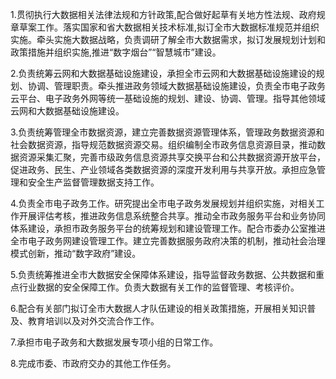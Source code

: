 1.贯彻执行大数据相关法律法规和方针政策,配合做好起草有关地方性法规、政府规章草案工作。落实国家和省大数据相关技术标准,拟订全市大数据标准规范并组织实施。牵头实施大数据战略，负责调研了解全市大数据需求，拟订发展规划计划和政策措施并组织实施,推进“数字烟台”“智慧城市”建设。

2.负责统筹云网和大数据基础设施建设，承担全市云网和大数据基础设施建设的规划、协调、管理职责。牵头推进政务领域大数据基础设施建设，负责全市电子政务云平台、电子政务外网等统一基础设施的规划、建设、协调、管理。指导其他领域云网和大数据基础设施建设。

3.负责统筹管理全市数据资源，建立完善数据资源管理体系，管理政务数据资源和社会数据资源，指导规范数据资源交易。组织编制全市政务信息资源目录，推动数据资源采集汇聚，完善市级政务信息资源共享交换平台和公共数据资源开放平台，促进政务、民生、产业领域各类数据资源的深度开发利用与共享开放。承担应急管理和安全生产监督管理数据支持工作。

4.负责全市电子政务工作。研究提出全市电子政务发展规划并组织实施，对相关工作开展评估考核，推进政务信息系统整合共享。推动全市政务服务平台和业务协同体系建设，承担市政务服务平台的统筹规划和建设管理工作。配合市委办公室推进全市电子政务网建设管理工作。建立完善数据服务政府决策的机制，推动社会治理模式创新，推动“数字政府”建设。

5.负责统筹推进全市大数据安全保障体系建设，指导监督政务数据、公共数据和重点行业数据的安全保障工作。负责大数据有关工作的监督管理、考核评价。

6.配合有关部门拟订全市大数据人才队伍建设的相关政策措施，开展相关知识普及、教育培训以及对外交流合作工作。

7.承担市电子政务和大数据发展专项小组的日常工作。

8.完成市委、市政府交办的其他工作任务。